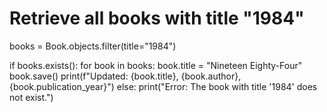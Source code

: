 # Retrieve all books with title "1984"
books = Book.objects.filter(title="1984")

if books.exists():
    for book in books:
        book.title = "Nineteen Eighty-Four"
        book.save()
        print(f"Updated: {book.title}, {book.author}, {book.publication_year}")
 else:
        print("Error: The book with title '1984' does not exist.")
